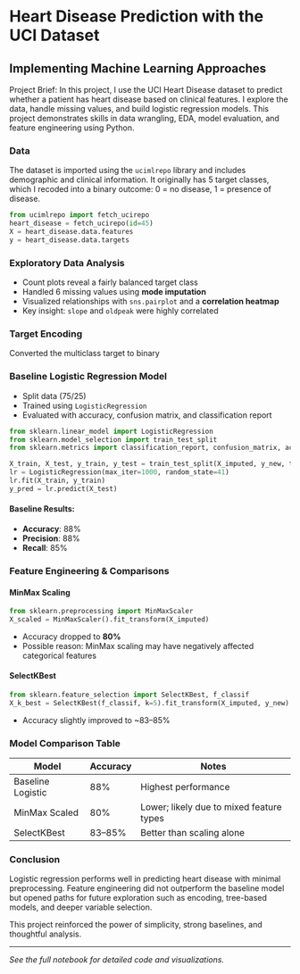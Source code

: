 # Heart Disease Prediction with the UCI Dataset
## Implementing Machine Learning Approaches

Project Brief: In this project, I use the UCI Heart Disease dataset to predict whether a patient has heart disease based on clinical features. I explore the data, handle missing values, and build logistic regression models. This project demonstrates skills in data wrangling, EDA, model evaluation, and feature engineering using Python.

### Data
The dataset is imported using the `ucimlrepo` library and includes demographic and clinical information. It originally has 5 target classes, which I recoded into a binary outcome: 0 = no disease, 1 = presence of disease.

```python
from ucimlrepo import fetch_ucirepo
heart_disease = fetch_ucirepo(id=45)
X = heart_disease.data.features
y = heart_disease.data.targets
```

### Exploratory Data Analysis
- Count plots reveal a fairly balanced target class
- Handled 6 missing values using **mode imputation**
- Visualized relationships with `sns.pairplot` and a **correlation heatmap**
- Key insight: `slope` and `oldpeak` were highly correlated

### Target Encoding
Converted the multiclass target to binary

### Baseline Logistic Regression Model
- Split data (75/25)
- Trained using `LogisticRegression`
- Evaluated with accuracy, confusion matrix, and classification report

```python
from sklearn.linear_model import LogisticRegression
from sklearn.model_selection import train_test_split
from sklearn.metrics import classification_report, confusion_matrix, accuracy_score

X_train, X_test, y_train, y_test = train_test_split(X_imputed, y_new, test_size=0.25, random_state=41)
lr = LogisticRegression(max_iter=1000, random_state=41)
lr.fit(X_train, y_train)
y_pred = lr.predict(X_test)
```

#### Baseline Results:
- **Accuracy**: 88%
- **Precision**: 88%
- **Recall**: 85%

### Feature Engineering & Comparisons

#### MinMax Scaling
```python
from sklearn.preprocessing import MinMaxScaler
X_scaled = MinMaxScaler().fit_transform(X_imputed)
```
- Accuracy dropped to **80%**
- Possible reason: MinMax scaling may have negatively affected categorical features

#### SelectKBest
```python
from sklearn.feature_selection import SelectKBest, f_classif
X_k_best = SelectKBest(f_classif, k=5).fit_transform(X_imputed, y_new)
```
- Accuracy slightly improved to ~83–85%

### Model Comparison Table
| Model               | Accuracy | Notes                         |
|--------------------|----------|-------------------------------|
| Baseline Logistic  | 88%      | Highest performance           |
| MinMax Scaled      | 80%      | Lower; likely due to mixed feature types |
| SelectKBest        | 83–85%   | Better than scaling alone     |

### Conclusion
Logistic regression performs well in predicting heart disease with minimal preprocessing. Feature engineering did not outperform the baseline model but opened paths for future exploration such as encoding, tree-based models, and deeper variable selection.

This project reinforced the power of simplicity, strong baselines, and thoughtful analysis.

---
*See the full notebook for detailed code and visualizations.*
